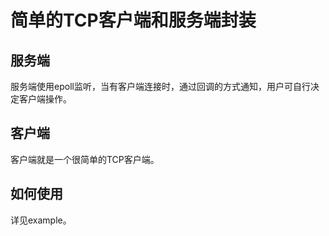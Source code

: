 # 简单的TCP客户端和服务端封装

## 服务端

服务端使用epoll监听，当有客户端连接时，通过回调的方式通知，用户可自行决定客户端操作。

## 客户端

客户端就是一个很简单的TCP客户端。

## 如何使用

详见example。